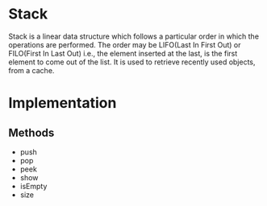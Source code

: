 # Stack

Stack is a linear data structure which follows a particular order in which the operations are performed.
The order may be LIFO(Last In First Out) or FILO(First In Last Out) i.e., the element inserted at the last, is the first element to come out of the list.
It is used to retrieve recently used objects, from a cache.

# Implementation

## Methods
* push
* pop
* peek
* show
* isEmpty
* size
